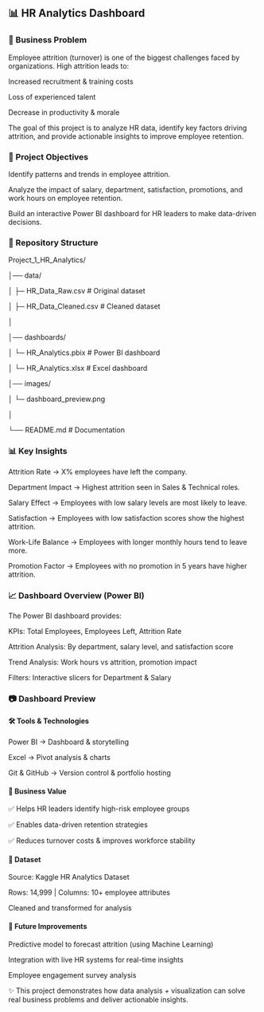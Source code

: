 ## 📊 HR Analytics Dashboard

### 🏢 Business Problem



Employee attrition (turnover) is one of the biggest challenges faced by organizations. High attrition leads to:



Increased recruitment \& training costs



Loss of experienced talent



Decrease in productivity \& morale



The goal of this project is to analyze HR data, identify key factors driving attrition, and provide actionable insights to improve employee retention.

### 

### 🎯 Project Objectives



Identify patterns and trends in employee attrition.



Analyze the impact of salary, department, satisfaction, promotions, and work hours on employee retention.



Build an interactive Power BI dashboard for HR leaders to make data-driven decisions.



### 📂 Repository Structure

Project\_1\_HR\_Analytics/

│── data/

│   ├─ HR\_Data\_Raw.csv          # Original dataset

│   ├─ HR\_Data\_Cleaned.csv      # Cleaned dataset

│

│── dashboards/

│   └─ HR\_Analytics.pbix        # Power BI dashboard

│   └─ HR\_Analytics.xlsx         # Excel dashboard

│── images/

│   └─ dashboard\_preview.png

│

└── README.md                   # Documentation

### 

### 📊 Key Insights



Attrition Rate → X% employees have left the company.



Department Impact → Highest attrition seen in Sales \& Technical roles.



Salary Effect → Employees with low salary levels are most likely to leave.



Satisfaction → Employees with low satisfaction scores show the highest attrition.



Work-Life Balance → Employees with longer monthly hours tend to leave more.



Promotion Factor → Employees with no promotion in 5 years have higher attrition.



### 📈 Dashboard Overview (Power BI)



The Power BI dashboard provides:



KPIs: Total Employees, Employees Left, Attrition Rate



Attrition Analysis: By department, salary level, and satisfaction score



Trend Analysis: Work hours vs attrition, promotion impact



Filters: Interactive slicers for Department \& Salary



### 📷 Dashboard Preview





#### 🛠 Tools \& Technologies



Power BI → Dashboard \& storytelling



Excel → Pivot analysis \& charts



Git \& GitHub → Version control \& portfolio hosting



#### 🚀 Business Value



✅ Helps HR leaders identify high-risk employee groups

✅ Enables data-driven retention strategies

✅ Reduces turnover costs \& improves workforce stability



#### 📌 Dataset



Source: Kaggle HR Analytics Dataset



Rows: 14,999 | Columns: 10+ employee attributes



Cleaned and transformed for analysis



#### 🤝 Future Improvements



Predictive model to forecast attrition (using Machine Learning)



Integration with live HR systems for real-time insights



Employee engagement survey analysis





✨ This project demonstrates how data analysis + visualization can solve real business problems and deliver actionable insights.


